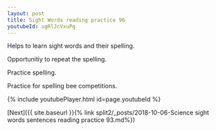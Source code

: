 ```yaml
---
layout: post
title: Sight Words reading practice 96
youtubeId: ugRlJcVxuPg
---
```

 
 
Helps to learn sight words and their spelling.

Opportunitiy to repeat the spelling. 

Practice spelling. 
 
Practice for spelling bee competitions. 
 
{% include youtubePlayer.html id=page.youtubeId %}
 
 

[Next]({{ site.baseurl }}{% link  split2/_posts/2018-10-06-Science sight words sentences reading practice 93.md%})
 
